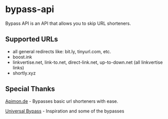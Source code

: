 # bypass-api
Bypass API is an API that allows you to skip URL shorteners.

## Supported URLs
- all general redirects like: bit.ly, tinyurl.com, etc.
- boost.ink
- linkvertise.net, link-to.net, direct-link.net, up-to-down.net (all linkvertise links)
- shortly.xyz

## Special Thanks
[Apimon.de](https://apimon.de/) - Bypasses basic url shorteners with ease.

[Universal Bypass](https://github.com/Sainan/Universal-Bypass) - Inspiration and some of the bypasses
